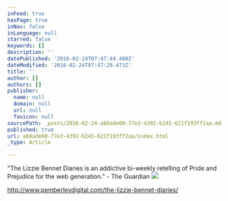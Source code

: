 ```yaml
---
inFeed: true
hasPage: true
inNav: false
inLanguage: null
starred: false
keywords: []
description: ''
datePublished: '2016-02-24T07:47:44.408Z'
dateModified: '2016-02-24T07:47:20.473Z'
title: ''
author: []
authors: []
publisher:
  name: null
  domain: null
  url: null
  favicon: null
sourcePath: _posts/2016-02-24-a68ade00-77e3-4392-b245-621f193ff2aa.md
published: true
url: a68ade00-77e3-4392-b245-621f193ff2aa/index.html
_type: Article

---
```

"The Lizzie Bennet Diaries is an addictive bi-weekly retelling of Pride and Prejudice for the web generation." - The Guardian
![](https://the-grid-user-content.s3-us-west-2.amazonaws.com/c18a7f9b-03ed-4864-abb0-09af90b6241d.JPG)

http://www.pemberleydigital.com/the-lizzie-bennet-diaries/